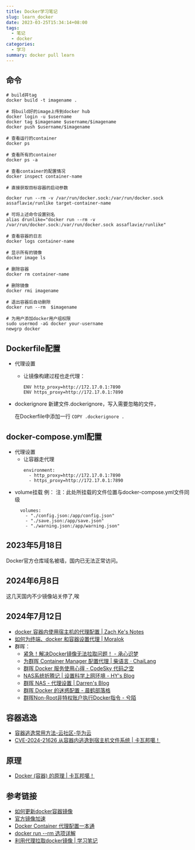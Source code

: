 ```yaml
---
title: Docker学习笔记
slug: learn_docker
date: 2023-03-25T15:34:14+08:00
tags:
  - 笔记
  - docker
categories:
  - 学习
summary: docker pull learn
---
```

## 命令
  ```docker
  # build并tag
  docker build -t imagename .

  # 将build好的image上传到docker hub
  docker login -u $username
  docker tag $imagename $username/$imagename
  docker push $username/$imagename

  # 查看运行的container
  docker ps
  
  # 查看所有的container
  docker ps -a
  
  # 查看container的配置情况
  docker inspect container-name

  # 直接获取目标容器的启动参数

  docker run --rm -v /var/run/docker.sock:/var/run/docker.sock assaflavie/runlike target-container-name

  # 可将上述命令设置别名
  alias drunlike="docker run --rm -v /var/run/docker.sock:/var/run/docker.sock assaflavie/runlike"

  # 查看容器的日志
  docker logs container-name

  # 显示所有的镜像
  docker image ls
  
  # 删除容器
  docker rm container-name

  # 删除镜像
  docker rmi imagename

  # 退出容器后自动删除
  docker run --rm  $imagename

  # 为用户添加docker用户组权限
  sudo usermod -aG docker your-username
  newgrp docker 

  ```

## Dockerfile配置
- 代理设置
  - 让镜像构建过程也走代理：
    ```
    ENV http_proxy=http://172.17.0.1:7890
    ENV https_proxy=http://172.17.0.1:7890
    ```
- dockerignore
  新建文件.dockerignore，写入需要忽略的文件，

  在Dockerfile中添加一行
  `COPY .dockerignore .`

## docker-compose.yml配置
- 代理设置
  - 让容器走代理
    ```
    environment:
      - http_proxy=http://172.17.0.1:7890
      - https_proxy=http://172.17.0.1:7890
    ```
- volume挂载
  例：
  注：此处所挂载的文件位置与docker-compose.yml文件同级
  ```
    volumes:
      - "./config.json:/app/config.json"
      - "./save.json:/app/save.json"
      - "./warning.json:/app/warning.json"
  ```

## 2023年5月18日
Docker官方仓库域名被墙，国内已无法正常访问。

## 2024年6月8日
这几天国内不少镜像站关停了,唉

## 2024年7月12日 
- [docker 容器内使用宿主机的代理配置 | Zach Ke's Notes](https://kebingzao.com/2019/02/22/docker-container-proxy/ )
- [如何为终端、docker 和容器设置代理 | Moralok](https://www.moralok.com/2023/06/13/how-to-configure-proxy-for-terminal-docker-and-container/ )
- 群晖：
  - [紧急！解决Docker镜像无法拉取问题！ - 承心识梦](https://www.cxaim.com/591.html )
  - [为群晖 Container Manager 配置代理 | 柴语言 · ChaiLang](https://blog.chai.ac.cn/posts/docker-proxy )
  - [群晖 Docker 服务使用心得 - CodeSky 代码之空](https://www.codesky.me/archives/nas-docker.wind )
  - [NAS系统折腾记 | 设置科学上网环境 - HY's Blog](https://blog.yanghong.dev/nas-clash-vpn/ )
  - [群晖 NAS - 代理设置 | Darren's Blog](https://www.odszz.com/posts/nas-proxy/ )
  - [群晖 Docker 的迷惑配置 - 晨鹤部落格](https://chenhe.me/post/synology-docker-configuration )
  - [群晖Non-Root非特权账户执行Docker指令 - 兮陌](https://www.simaek.com/archives/467/ )


## 容器逃逸
- [容器逃逸常用方法-云社区-华为云](https://bbs.huaweicloud.com/blogs/278683)
- [CVE-2024-21626 从容器内逃逸到宿主机文件系统 | 卡瓦邦噶！](https://www.kawabangga.com/posts/5785)

## 原理
- [Docker (容器) 的原理 | 卡瓦邦噶！](https://www.kawabangga.com/posts/4224)

## 参考链接
- [如何更新docker容器镜像](https://blog.minirplus.com/12138/)
- [官方镜像加速](https://help.aliyun.com/document_detail/60750.htm)
- [Docker Container 代理配置一本通](https://anthonysun256.github.io/docker-proxy-complete-solution/)
- [docker run --rm 选项详解](https://blog.csdn.net/qq_34939308/article/details/105202336)
- [利用代理拉取docker镜像 | 学习笔记](https://blog.haohtml.com/archives/31298)